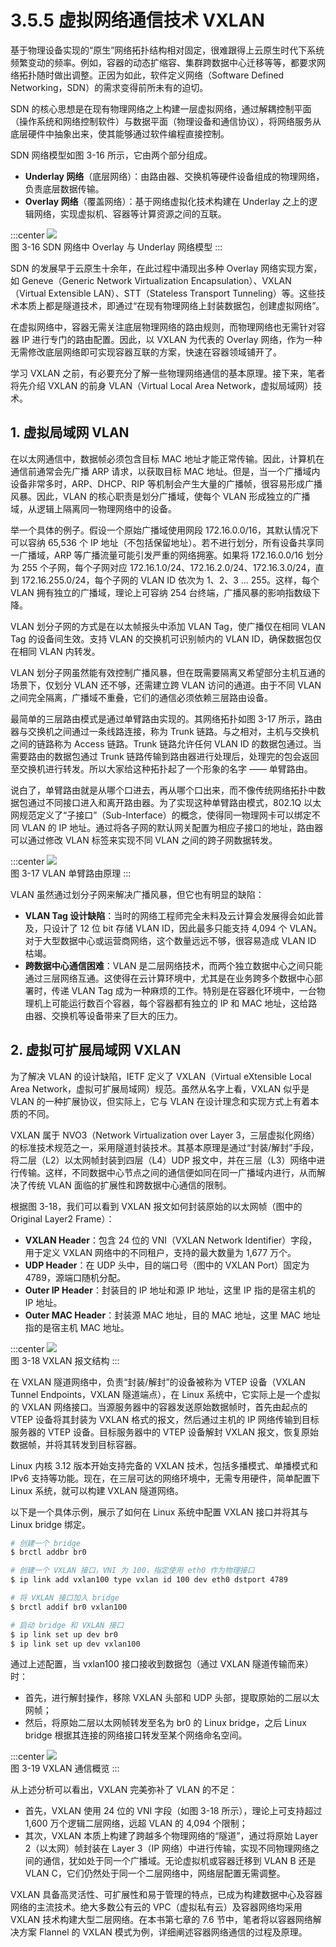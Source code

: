 # 3.5.5 虚拟网络通信技术 VXLAN

基于物理设备实现的“原生”网络拓扑结构相对固定，很难跟得上云原生时代下系统频繁变动的频率。例如，容器的动态扩缩容、集群跨数据中心迁移等等，都要求网络拓扑随时做出调整。正因为如此，软件定义网络（Software Defined Networking，SDN）的需求变得前所未有的迫切。

SDN 的核心思想是在现有物理网络之上构建一层虚拟网络，通过解耦控制平面（操作系统和网络控制软件）与数据平面（物理设备和通信协议），将网络服务从底层硬件中抽象出来，使其能够通过软件编程直接控制。

SDN 网络模型如图 3-16 所示，它由两个部分组成。
- **Underlay 网络**（底层网络）：由路由器、交换机等硬件设备组成的物理网络，负责底层数据传输。
- **Overlay 网络**（覆盖网络）：基于网络虚拟化技术构建在 Underlay 之上的逻辑网络，实现虚拟机、容器等计算资源之间的互联。

:::center
  ![](../assets/overlay-network.png)<br/>
  图 3-16 SDN 网络中 Overlay 与 Underlay 网络模型
:::

SDN 的发展早于云原生十余年，在此过程中涌现出多种 Overlay 网络实现方案，如 Geneve（Generic Network Virtualization Encapsulation）、VXLAN（Virtual Extensible LAN）、STT（Stateless Transport Tunneling）等。这些技术本质上都是隧道技术，即通过“在现有物理网络上封装数据包，创建虚拟网络”。

在虚拟网络中，容器无需关注底层物理网络的路由规则，而物理网络也无需针对容器 IP 进行专门的路由配置。因此，以 VXLAN 为代表的 Overlay 网络，作为一种无需修改底层网络即可实现容器互联的方案，快速在容器领域铺开了。

学习 VXLAN 之前，有必要充分了解一些物理网络通信的基本原理。接下来，笔者将先介绍 VXLAN 的前身 VLAN（Virtual Local Area Network，虚拟局域网）技术。

## 1. 虚拟局域网 VLAN

在以太网通信中，数据帧必须包含目标 MAC 地址才能正常传输。因此，计算机在通信前通常会先广播 ARP 请求，以获取目标 MAC 地址。但是，当一个广播域内设备非常多时，ARP、DHCP、RIP 等机制会产生大量的广播帧，很容易形成广播风暴。因此，VLAN 的核心职责是划分广播域，使每个 VLAN 形成独立的广播域，从逻辑上隔离同一物理网络中的设备。

举一个具体的例子。假设一个原始广播域使用网段 172.16.0.0/16，其默认情况下可以容纳 65,536 个 IP 地址（不包括保留地址）。若不进行划分，所有设备共享同一广播域，ARP 等广播流量可能引发严重的网络拥塞。如果将 172.16.0.0/16 划分为 255 个子网，每个子网对应 172.16.1.0/24、172.16.2.0/24、172.16.3.0/24，直到 172.16.255.0/24，每个子网的 VLAN ID 依次为 1、2、3 ... 255。这样，每个 VLAN 拥有独立的广播域，理论上可容纳 254 台终端，广播风暴的影响指数级下降。

VLAN 划分子网的方式是在以太帧报头中添加 VLAN Tag，使广播仅在相同 VLAN Tag 的设备间生效。支持 VLAN 的交换机可识别帧内的 VLAN ID，确保数据包仅在相同 VLAN 内转发。

VLAN 划分子网虽然能有效控制广播风暴，但在既需要隔离又希望部分主机互通的场景下，仅划分 VLAN 还不够，还需建立跨 VLAN 访问的通道。由于不同 VLAN 之间完全隔离，广播域不重叠，它们的通信必须依赖三层路由设备。

最简单的三层路由模式是通过单臂路由实现的。其网络拓扑如图 3-17 所示，路由器与交换机之间通过一条线路连接，称为 Trunk 链路。与之相对，主机与交换机之间的链路称为 Access 链路。Trunk 链路允许任何 VLAN ID 的数据包通过。当需要路由的数据包通过 Trunk 链路传输到路由器进行处理后，处理完的包会返回至交换机进行转发。所以大家给这种拓扑起了一个形象的名字 —— 单臂路由。

说白了，单臂路由就是从哪个口进去，再从哪个口出来，而不像传统网络拓扑中数据包通过不同接口进入和离开路由器。为了实现这种单臂路由模式，802.1Q 以太网规范定义了“子接口”（Sub-Interface）的概念，使得同一物理网卡可以绑定不同 VLAN 的 IP 地址。通过将各子网的默认网关配置为相应子接口的地址，路由器可以通过修改 VLAN 标签来实现不同 VLAN 之间的跨子网数据转发。

:::center
  ![](../assets/vlan-router.svg)<br/>
  图 3-17 VLAN 单臂路由原理
:::

VLAN 虽然通过划分子网来解决广播风暴，但它也有明显的缺陷：
- **VLAN Tag 设计缺陷**：当时的网络工程师完全未料及云计算会发展得会如此普及，只设计了 12 位 bit 存储 VLAN ID，因此最多只能支持 4,094 个 VLAN。对于大型数据中心或运营商网络，这个数量远远不够，很容易造成 VLAN ID 枯竭。
- **跨数据中心通信困难**：VLAN 是二层网络技术，而两个独立数据中心之间只能通过三层网络互通。这使得在云计算环境中，尤其是在业务跨多个数据中心部署时，传递 VLAN Tag 成为一种麻烦的工作。特别是在容器化环境中，一台物理机上可能运行数百个容器，每个容器都有独立的 IP 和 MAC 地址，这给路由器、交换机等设备带来了巨大的压力。

## 2. 虚拟可扩展局域网 VXLAN

为了解决 VLAN 的设计缺陷，IETF 定义了 VXLAN（Virtual eXtensible Local Area Network，虚拟可扩展局域网）规范。虽然从名字上看，VXLAN 似乎是 VLAN 的一种扩展协议，但实际上，它与 VLAN 在设计理念和实现方式上有着本质的不同。

VXLAN 属于 NVO3（Network Virtualization over Layer 3，三层虚拟化网络）的标准技术规范之一，采用隧道封装技术。其基本原理是通过“封装/解封”手段，将二层（L2）以太网帧封装到四层（L4）UDP 报文中，并在三层（L3）网络中进行传输。这样，不同数据中心节点之间的通信便如同在同一广播域内进行，从而解决了传统 VLAN 面临的扩展性和跨数据中心通信的限制。

根据图 3-18，我们可以看到 VXLAN 报文如何封装原始的以太网帧（图中的 Original Layer2 Frame）：

- **VXLAN Header**：包含 24 位的 VNI（VXLAN Network Identifier）字段，用于定义 VXLAN 网络中的不同租户，支持的最大数量为 1,677 万个。
- **UDP Header**：在 UDP 头中，目的端口号（图中的 VXLAN Port）固定为 4789，源端口随机分配。
- **Outer IP Header**：封装目的 IP 地址和源 IP 地址，这里 IP 指的是宿主机的 IP 地址。
- **Outer MAC Header**：封装源 MAC 地址，目的 MAC 地址，这里 MAC 地址指的是宿主机 MAC 地址。

:::center
  ![](../assets/vxlan-data.png)<br/>
  图 3-18 VXLAN 报文结构
:::


在 VXLAN 隧道网络中，负责“封装/解封”的设备被称为 VTEP 设备（VXLAN Tunnel Endpoints，VXLAN 隧道端点），在 Linux 系统中，它实际上是一个虚拟的 VXLAN 网络接口。当源服务器中的容器发送原始数据帧时，首先由起点的 VTEP 设备将其封装为 VXLAN 格式的报文，然后通过主机的 IP 网络传输到目标服务器的 VTEP 设备。目标服务器中的 VTEP 设备解封 VXLAN 报文，恢复原始数据帧，并将其转发到目标容器。


Linux 内核 3.12 版本开始支持完备的 VXLAN 技术，包括多播模式、单播模式和 IPv6 支持等功能。现在，在三层可达的网络环境中，无需专用硬件，简单配置下 Linux 系统，就可以构建 VXLAN 隧道网络。

以下是一个具体示例，展示了如何在 Linux 系统中配置 VXLAN 接口并将其与 Linux bridge 绑定。

```bash
# 创建一个 bridge
$ brctl addbr br0

# 创建一个 VXLAN 接口，VNI 为 100，指定使用 eth0 作为物理接口
$ ip link add vxlan100 type vxlan id 100 dev eth0 dstport 4789

# 将 VXLAN 接口加入 bridge
$ brctl addif br0 vxlan100

# 启动 bridge 和 VXLAN 接口
$ ip link set up dev br0
$ ip link set up dev vxlan100
```
通过上述配置，当 vxlan100 接口接收到数据包（通过 VXLAN 隧道传输而来）时：
- 首先，进行解封操作，移除 VXLAN 头部和 UDP 头部，提取原始的二层以太网帧；
- 然后，将原始二层以太网帧转发至名为 br0 的 Linux bridge，之后 Linux bridge 根据其连接的网络接口转发至某个网络命名空间。

:::center
  ![](../assets/linux-vxlan.svg)<br/>
  图 3-19 VXLAN 通信概览
:::

从上述分析可以看出，VXLAN 完美弥补了 VLAN 的不足：
- 首先，VXLAN 使用 24 位的 VNI 字段（如图 3-18 所示），理论上可支持超过 1,600 万个逻辑二层网络，远超 VLAN 的 4,094 个限制；
- 其次，VXLAN 本质上构建了跨越多个物理网络的“隧道”，通过将原始 Layer 2（以太网）帧封装在 Layer 3（IP 网络）中进行传输，实现不同物理网络之间的通信，犹如处于同一个广播域。无论虚拟机或容器迁移到 VLAN B 还是 VLAN C，它们仍然处于同一个二层网络中，网络层配置无需调整。

VXLAN 具备高灵活性、可扩展性和易于管理的特点，已成为构建数据中心及容器网络的主流技术。绝大多数公有云的 VPC（虚拟私有云）及容器网络均采用 VXLAN 技术构建大型二层网络。在本书第七章的 7.6 节中，笔者将以容器网络解决方案 Flannel 的 VXLAN 模式为例，详细阐述容器网络通信的过程及原理。
